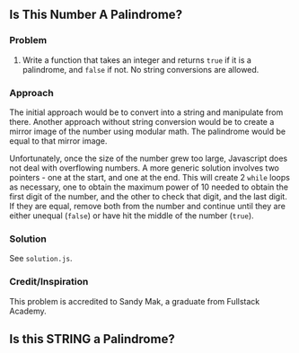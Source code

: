 ## Is This Number A Palindrome?

### Problem
1. Write a function that takes an integer and returns `true` if it is a palindrome, and `false` if not. No string conversions are allowed.

### Approach
The initial approach would be to convert into a string and manipulate from there. Another approach without string conversion would be to create a mirror image of the number using modular math. The palindrome would be equal to that mirror image.

Unfortunately, once the size of the number grew too large, Javascript does not deal with overflowing numbers. A more generic solution involves two pointers - one at the start, and one at the end. This will create 2 `while` loops as necessary, one to obtain the maximum power of 10 needed to obtain the first digit of the number, and the other to check that digit, and the last digit. If they are equal, remove both from the number and continue until they are either unequal (`false`) or have hit the middle of the number (`true`).

### Solution
See `solution.js`.

### Credit/Inspiration
This problem is accredited to Sandy Mak, a graduate from Fullstack Academy.


## Is this STRING a Palindrome?
